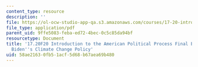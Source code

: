```yaml
---
content_type: resource
description: ''
file: https://ol-ocw-studio-app-qa.s3.amazonaws.com/courses/17-20-introduction-to-the-american-political-process-fall-2020/58ae21630fb51acf5d68b67aea69b480_MIT17_20F20_FinalExam_Example2.pdf
file_type: application/pdf
parent_uid: 9ffe5083-feba-ed72-4bec-0c5c85da94bf
resourcetype: Document
title: '17.20F20 Introduction to the American Political Process Final Exam Example:
  Biden''s Climate Change Policy'
uid: 58ae2163-0fb5-1acf-5d68-b67aea69b480
---
```

